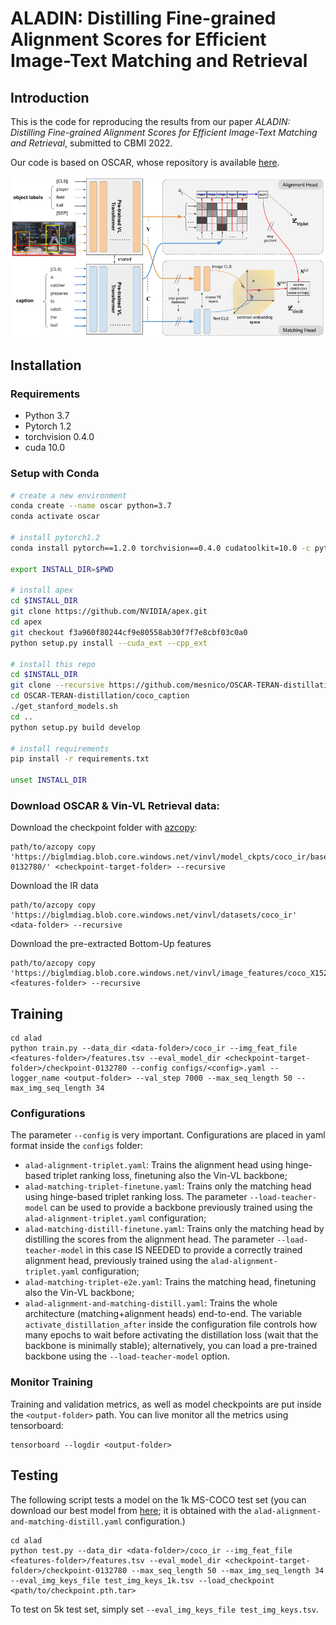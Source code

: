 # ALADIN: Distilling Fine-grained Alignment Scores for Efficient Image-Text Matching and Retrieval

## Introduction
This is the code for reproducing the results from our paper *ALADIN: Distilling Fine-grained Alignment Scores for Efficient Image-Text Matching and Retrieval*, submitted to CBMI 2022.

Our code is based on OSCAR, whose repository is available [here](https://github.com/microsoft/Oscar). 

<p align="center">
<img alt="Architecture" src="teaser.png" width="800px">
</p>

## Installation
### Requirements
- Python 3.7
- Pytorch 1.2
- torchvision 0.4.0
- cuda 10.0

### Setup with Conda
```bash
# create a new environment
conda create --name oscar python=3.7
conda activate oscar

# install pytorch1.2
conda install pytorch==1.2.0 torchvision==0.4.0 cudatoolkit=10.0 -c pytorch

export INSTALL_DIR=$PWD

# install apex
cd $INSTALL_DIR
git clone https://github.com/NVIDIA/apex.git
cd apex
git checkout f3a960f80244cf9e80558ab30f7f7e8cbf03c0a0
python setup.py install --cuda_ext --cpp_ext

# install this repo
cd $INSTALL_DIR
git clone --recursive https://github.com/mesnico/OSCAR-TERAN-distillation
cd OSCAR-TERAN-distillation/coco_caption
./get_stanford_models.sh
cd ..
python setup.py build develop

# install requirements
pip install -r requirements.txt

unset INSTALL_DIR
```

### Download OSCAR & Vin-VL Retrieval data:
Download the checkpoint folder with [azcopy](https://docs.microsoft.com/it-it/azure/storage/common/storage-use-azcopy-v10):
```
path/to/azcopy copy 'https://biglmdiag.blob.core.windows.net/vinvl/model_ckpts/coco_ir/base/checkpoint-0132780/' <checkpoint-target-folder> --recursive
```

Download the IR data
```
path/to/azcopy copy 'https://biglmdiag.blob.core.windows.net/vinvl/datasets/coco_ir' <data-folder> --recursive
```

Download the pre-extracted Bottom-Up features 
```
path/to/azcopy copy 'https://biglmdiag.blob.core.windows.net/vinvl/image_features/coco_X152C4_frcnnbig2_exp168model_0060000model.roi_heads.nm_filter_2_model.roi_heads.score_thresh_0.2/model_0060000/' <features-folder> --recursive
```

## Training
``` 
cd alad 
python train.py --data_dir <data-folder>/coco_ir --img_feat_file <features-folder>/features.tsv --eval_model_dir <checkpoint-target-folder>/checkpoint-0132780 --config configs/<config>.yaml --logger_name <output-folder> --val_step 7000 --max_seq_length 50 --max_img_seq_length 34
```

### Configurations
The parameter `--config` is very important. Configurations are placed in yaml format inside the `configs` folder:
- `alad-alignment-triplet.yaml`: Trains the alignment head using hinge-based triplet ranking loss, finetuning also the Vin-VL backbone;
- `alad-matching-triplet-finetune.yaml`: Trains only the matching head using hinge-based triplet ranking loss. The parameter `--load-teacher-model` can be used to provide a backbone previously trained using the `alad-alignment-triplet.yaml` configuration;
- `alad-matching-distill-finetune.yaml`: Trains only the matching head by distilling the scores from the alignment head. The parameter `--load-teacher-model` in this case IS NEEDED to provide a correctly trained alignment head, previously trained using the `alad-alignment-triplet.yaml` configuration;
- `alad-matching-triplet-e2e.yaml`: Trains the matching head, finetuning also the Vin-VL backbone;
- `alad-alignment-and-matching-distill.yaml`: Trains the whole architecture (matching+alignment heads) end-to-end. The variable `activate_distillation_after` inside the configuration file controls how many epochs to wait before activating the distillation loss (wait that the backbone is minimally stable); alternatively, you can load a pre-trained backbone using the `--load-teacher-model` option.

### Monitor Training
Training and validation metrics, as well as model checkpoints are put inside the `<output-folder>` path.
You can live monitor all the metrics using tensorboard:
``` 
tensorboard --logdir <output-folder>
```

## Testing
The following script tests a model on the 1k MS-COCO test set (you can download our best model from [here](https://drive.google.com/drive/folders/112fBqzpeQPnb9hk-HJ8vjkNRicXq1-gX?usp=sharing); it is obtained with the `alad-alignment-and-matching-distill.yaml` configuration.)
```
cd alad
python test.py --data_dir <data-folder>/coco_ir --img_feat_file <features-folder>/features.tsv --eval_model_dir <checkpoint-target-folder>/checkpoint-0132780 --max_seq_length 50 --max_img_seq_length 34 --eval_img_keys_file test_img_keys_1k.tsv --load_checkpoint <path/to/checkpoint.pth.tar>
```
To test on 5k test set, simply set `--eval_img_keys_file test_img_keys.tsv`.

[//]: # (## Citation)

[//]: # (If you found our work useful for your research, please cite our paper:)

[//]: # ()
[//]: # (TODO)